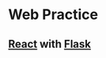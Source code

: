 # Web Practice

## [React](https://react.docschina.org/docs/create-a-new-react-app.html#create-react-app) with [Flask](https://dormousehole.readthedocs.io/en/latest/tutorial/index.html)
